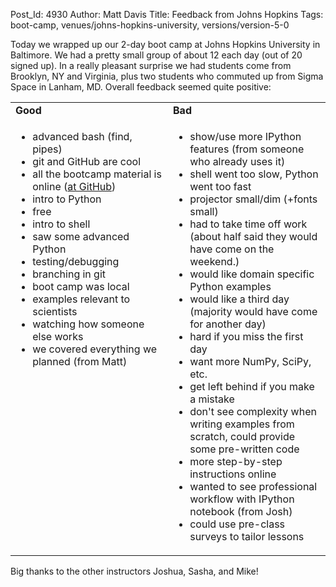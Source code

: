 Post_Id: 4930
Author: Matt Davis
Title: Feedback from Johns Hopkins
Tags: boot-camp, venues/johns-hopkins-university, versions/version-5-0

<p>Today we wrapped up our 2-day boot camp at Johns Hopkins University in Baltimore. We had a pretty small group of about 12 each day (out of 20 signed up). In a really pleasant surprise we had students come from Brooklyn, NY and Virginia, plus two students who commuted up from Sigma Space in Lanham, MD. Overall feedback seemed quite positive:</p>
<table>
<tbody>
<tr>
<td><strong>Good</strong></td>
<td><strong>Bad</strong></td>
</tr>
<tr>
<td style="width: 50%;" valign="top">
<ul>
<li>advanced bash (find, pipes)</li>
<li>git and GitHub are cool</li>
<li>all the bootcamp material is online (<a href="https://github.com/JHU-SWC-2012/SWC-bootcamp">at GitHub</a>)</li>
<li>intro to Python</li>
<li>free</li>
<li>intro to shell</li>
<li>saw some advanced Python</li>
<li>testing/debugging</li>
<li>branching in git</li>
<li>boot camp was local</li>
<li>examples relevant to scientists</li>
<li>watching how someone else works</li>
<li>we covered everything we planned (from Matt)</li>
</ul>
</td>
<td style="width: 50%;" valign="top">
<ul>
<li>show/use more IPython features (from someone who already uses it)</li>
<li>shell went too slow, Python went too fast</li>
<li>projector small/dim (+fonts small)</li>
<li>had to take time off work (about half said they would have come on the weekend.)</li>
<li>would like domain specific Python examples</li>
<li>would like a third day (majority would have come for another day)</li>
<li>hard if you miss the first day</li>
<li>want more NumPy, SciPy, etc.</li>
<li>get left behind if you make a mistake</li>
<li>don't see complexity when writing examples from scratch, could provide some pre-written code</li>
<li>more step-by-step instructions online</li>
<li>wanted to see professional workflow with IPython notebook (from Josh)</li>
<li>could use pre-class surveys to tailor lessons</li>
</ul>
</td>
</tr>
</tbody>
</table>
<p>Big thanks to the other instructors Joshua, Sasha, and Mike!</p>
